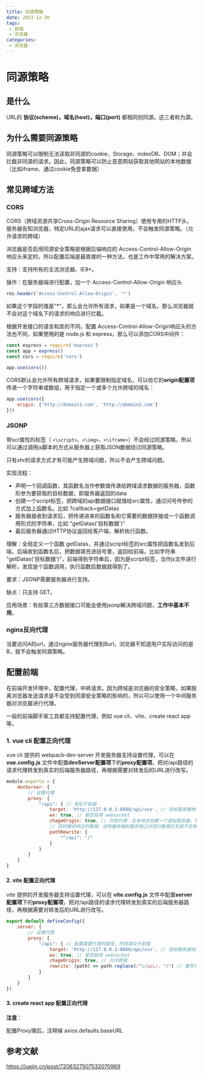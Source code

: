 ```yaml
---
title: 同源策略
date: 2023-12-30
tags:
 - 前端
 - 浏览器
categories: 
 - 浏览器
---
```


# 同源策略

## 是什么

URL的 **协议(scheme)，域名(host)，端口(port)** 都相同则同源。这三者称为源。

## 为什么需要同源策略

同源策略可以限制无法读取非同源的cookie、Storage、indexDB、DOM；并会拦截非同源的请求。因此，同源策略可以防止恶意网站获取其他网站的本地数据（比如iframe、通过cookie免登拿数据）

## 常见跨域方法

### CORS

CORS（跨域资源共享Cross-Origin Resource Sharing）使用专用的HTTP头，服务器告知浏览器，特定URL的ajax请求可以直接使用，不会触发同源策略。（允许请求的跨域）

浏览器是否启用同源安全策略是根据后端响应的 Access-Control-Allow-Origin 响应头来定的，所以配置后端是最直接的一种方法，也是工作中常用的解决方案。

支持：支持所有的主流浏览器、IE9+。

操作：在服务器端进行配置，加一个 Access-Control-Allow-Origin 响应头

```js
res.header('Access-Control-Allow-Origin', '*')
```

如果这个字段的值是"*"，那么会允许所有请求，如果是一个域名，那么浏览器就不会对这个域名下的请求的响应进行拦截。

根据开发接口的语言和库的不同，配置 Access-Control-Allow-Origin响应头的方法也不同，如果使用的是 node.js 和 express，那么可以添加CORS中间件：

```js
const express = require('express')
const app = express()
const cors = require('cors')

app.use(cors())
```

CORS默认会允许所有跨域请求，如果要限制指定域名，可以给它的**origin配置项**传递一个字符串或数组，用于指定一个或多个允许跨域的域名：

```js
app.use(cors({
    origin: ['http://domain1.com', 'http://domain2.com']
}))
```



### JSONP

带scr属性的标签（ `<\script>`、`<\img>`、`<\iframe>`）不会经过同源策略，所以可以通过调用js脚本的方式从服务器上获取JSON数据绕过同源策略。

只有xhr的请求方式才有可能产生跨域问题，所以不会产生跨域问题。

实现流程：

- 声明一个回调函数，其函数名当作参数值传递给跨域请求数据的服务器，函数形参为要获取的目标数据，即服务器返回的data
- 创建一个script标签，把跨域的api数据接口赋值给src属性，通过问号传参的方式加上函数名。比如 ?callback=getDatas
- 服务器接收到请求后，把传递进来的函数名和它需要的数据拼接成一个函数调用形式的字符串，比如 "getDatas('目标数据')"
- 最后服务器通过HTTP协议返回给客户端，解析执行函数。

理解：全局定义一个函数 getDatas，并通过script标签的src属性把函数名发到后端，后端收到函数名后，把数据填充进括号里，返回给前端，比如字符串 "getDatas('目标数据')"，前端得到字符串后，因为是script标签，当作js文件进行解析，发现是个函数调用，执行函数后数据就得到了。

要求：JSONP需要服务器进行支持。

缺点：只支持 GET。

应用场景：有些第三方数据接口可能会使用jsonp解决跨域问题，**工作中基本不用**。

### nginx反向代理

当要访问A的url，通过nginx服务器代理到Burl，浏览器不知道用户实际访问的是B，就不会触发同源策略。

## 配置前端

在前端开发环境中，配置代理，中转请求。因为跨域是浏览器的安全策略，如果脱离浏览器发送请求是不会受到同源安全策略的影响的，所以可以使用一个中间服务器对浏览器进行代理。

一般的前端脚手架工具都支持配置代理，例如 vue cli、vite、create react app等。

### 1. vue cli 配置正向代理

vue cli 提供的 webpack-dev-server 开发服务器支持设置代理，可以在 **vue.config.js** 文件中配置**devServer配置项**下的**proxy配置项**，把对/api路径的请求代理转发到真实的后端服务器路径，再根据需要对转发后的URL进行改写。

```js
module.exports = {
    devServer: {
        // 设置代理
        proxy: {
            "/api": { // 类似于前缀
                target: 'http://127.0.0.1:8888/api/xxx', // 目标服务器地址
                wx: true, // 是否启用 websocket
                chageOrigin: true, // 开启代理：在本地会创建一个虚拟服务器，然后发送请求的数据，
                // 同时接收响应的数据，这样服务端和服务端之间进行数据交互就不会有跨域的问题
                pathRewrite: {
                    "^/api": "/"
                }
            }
        }
    }
}
```

#### 2. vite 配置正向代理

vite 提供的开发服务器支持设置代理，可以在 **vite.config.js** 文件中配置**server配置项**下的**proxy配置项**，把对/api路径的请求代理转发到真实的后端服务器路径，再根据需要对转发后的URL进行改写。

```js
export default defineConfig({
    server: {
        // 设置代理
        proxy: {
            "/api": { // 配置需要代理的路径，作用类似于前缀
                target: 'http://127.0.0.1:8888/api/xxx', // 目标服务器地址
                wx: true, // 是否启用 websocket
                chageOrigin: true, // 允许跨域
                rewrite: (path) => path.replace(/^\/api/, "/") // 重写代理路径
            }
        }
    }
})
```

#### 3. create react app 配置正向代理

**注意**：

配置Proxy理后，注释掉 axios.defaults.baseURL

## 参考文献

https://juejin.cn/post/7206327507532070969